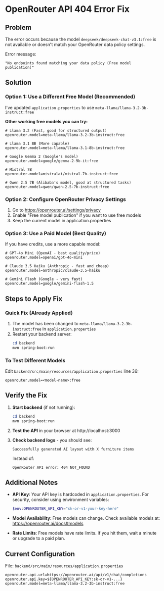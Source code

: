 # OpenRouter API 404 Error Fix

## Problem
The error occurs because the model `deepseek/deepseek-chat-v3.1:free` is not available or doesn't match your OpenRouter data policy settings.

Error message:
```
"No endpoints found matching your data policy (Free model publication)"
```

## Solution

### Option 1: Use a Different Free Model (Recommended)
I've updated `application.properties` to use `meta-llama/llama-3.2-3b-instruct:free`

**Other working free models you can try:**
```properties
# Llama 3.2 (Fast, good for structured output)
openrouter.model=meta-llama/llama-3.2-3b-instruct:free

# Llama 3.1 8B (More capable)
openrouter.model=meta-llama/llama-3.1-8b-instruct:free

# Google Gemma 2 (Google's model)
openrouter.model=google/gemma-2-9b-it:free

# Mistral 7B
openrouter.model=mistralai/mistral-7b-instruct:free

# Qwen 2.5 7B (Alibaba's model, good at structured tasks)
openrouter.model=qwen/qwen-2.5-7b-instruct:free
```

### Option 2: Configure OpenRouter Privacy Settings
1. Go to https://openrouter.ai/settings/privacy
2. Enable "Free model publication" if you want to use free models
3. Keep the current model in application.properties

### Option 3: Use a Paid Model (Best Quality)
If you have credits, use a more capable model:
```properties
# GPT-4o Mini (OpenAI - best quality/price)
openrouter.model=openai/gpt-4o-mini

# Claude 3.5 Haiku (Anthropic - fast and cheap)
openrouter.model=anthropic/claude-3.5-haiku

# Gemini Flash (Google - very fast)
openrouter.model=google/gemini-flash-1.5
```

## Steps to Apply Fix

### Quick Fix (Already Applied)
1. The model has been changed to `meta-llama/llama-3.2-3b-instruct:free` in `application.properties`
2. Restart your backend server:
   ```powershell
   cd backend
   mvn spring-boot:run
   ```

### To Test Different Models
Edit `backend/src/main/resources/application.properties` line 36:
```properties
openrouter.model=<model-name>:free
```

## Verify the Fix

1. **Start backend** (if not running):
   ```powershell
   cd backend
   mvn spring-boot:run
   ```

2. **Test the API** in your browser at http://localhost:3000

3. **Check backend logs** - you should see:
   ```
   Successfully generated AI layout with X furniture items
   ```
   Instead of:
   ```
   OpenRouter API error: 404 NOT_FOUND
   ```

## Additional Notes

- **API Key**: Your API key is hardcoded in `application.properties`. For security, consider using environment variables:
  ```powershell
  $env:OPENROUTER_API_KEY="sk-or-v1-your-key-here"
  ```

- **Model Availability**: Free models can change. Check available models at:
  https://openrouter.ai/docs#models

- **Rate Limits**: Free models have rate limits. If you hit them, wait a minute or upgrade to a paid plan.

## Current Configuration

File: `backend/src/main/resources/application.properties`
```properties
openrouter.api.url=https://openrouter.ai/api/v1/chat/completions
openrouter.api.key=${OPENROUTER_API_KEY:sk-or-v1-...}
openrouter.model=meta-llama/llama-3.2-3b-instruct:free
```
